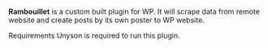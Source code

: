 **Rambouillet** is a custom built plugin for WP. It will scrape data from remote website and create posts by its own poster to WP website.

Requirements
Unyson is required to run this plugin.